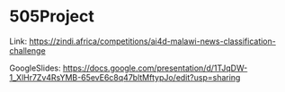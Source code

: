 # 505Project

Link:
https://zindi.africa/competitions/ai4d-malawi-news-classification-challenge

GoogleSlides:
https://docs.google.com/presentation/d/1TJqDW-1_XlHr7Zv4RsYMB-65evE6c8q47bltMftypJo/edit?usp=sharing